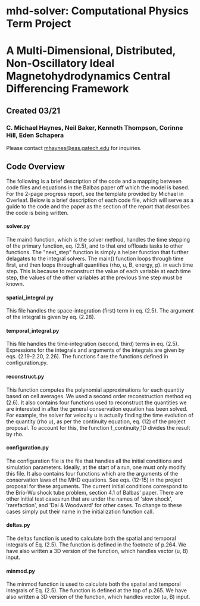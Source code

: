 # mhd-solver: Computational Physics Term Project
# A Multi-Dimensional, Distributed, Non-Oscillatory Ideal Magnetohydrodynamics Central Differencing Framework
## Created 03/21
### C. Michael Haynes, Neil Baker, Kenneth Thompson, Corinne Hill, Eden Schapera

Please contact mhaynes@eas.gatech.edu for inquiries.

## Code Overview
The following is a brief description of the code and a mapping between code files and equations in the Balbas paper off which the model is based. For the 2-page progress report, see the template provided by Michael in Overleaf. Below is a brief description of each code file, which will serve as a guide to the code and the paper as the section of the report that describes the code is being written.
#### solver.py
The main() function, which is the solver method, handles the time stepping of the primary function, eq. (2.5), and to that end offloads tasks to other functions. The "next_step" function is simply a helper function that further delagates to the integral solvers. The main() function loops through time first, and then loops through all quantities (rho, u, B, energy, p). in each time step. This is because to reconstruct the value of each variable at each time step, the values of the other variables at the previous time step must be known.
#### spatial_integral.py
This file handles the space-integration (first) term in eq. (2.5). The argument of the integral is given by eq. (2.28).
#### temporal_integral.py
This file handles the time-integration (second, third) terms in eq. (2.5). Expressions for the integrals and arguments of the integrals are given by eqs. (2.19-2.20, 2.26). The functions f are the functions defined in configuration.py.
#### reconstruct.py
This function computes the polynomial approximations for each quantity based on cell averages. We used a second order reconstruction method eq. (2.6). It also contains four functions used to reconstruct the quantities we are interested in after the general conservation equation has been solved. For example, the solver for velocity u is actually finding the time evolution of the quantity (rho u), as per the continuity equation, eq. (12) of the project proposal. To account for this, the function f_continuity_1D divides the result by rho.
#### configuration.py
The configuration file is the file that handles all the initial conditions and simulation parameters. Ideally, at the start of a run, one must only modify this file. It also contains four functions which are the arguments of the conservation laws of the MHD equations. See eqs. (12-15) in the project proposal for these arguments. The current initial conditions correspond to the Brio-Wu shock tube problem, section 4.1 of Balbas' paper.
There are other initial test cases run that are under the names of 'slow shock', 'rarefaction', and 'Dai & Woodward' for other cases. To change to these cases simply put their name in the initialization function call.
#### deltas.py
The deltas function is used to calculate both the spatial and temporal integrals of Eq. (2.5). The function is defined in the footnote of p.264. We have also written a 3D version of the function, which handles vector (u, B) input. 
#### minmod.py
The minmod function is used to calculate both the spatial and temporal integrals of Eq. (2.5). The function is defined at the top of p.265. We have also written a 3D version of the function, which handles vector (u, B) input. 

